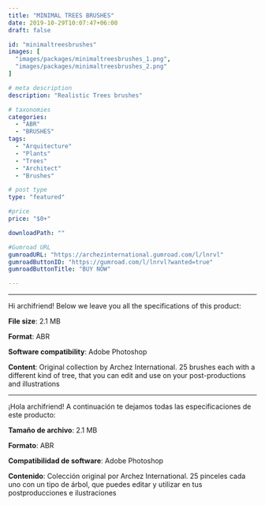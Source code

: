 ```yaml
---
title: "MINIMAL TREES BRUSHES"
date: 2019-10-29T10:07:47+06:00
draft: false

id: "minimaltreesbrushes"
images: [
  "images/packages/minimaltreesbrushes_1.png",
  "images/packages/minimaltreesbrushes_2.png"
]

# meta description
description: "Realistic Trees brushes"

# taxonomies
categories:
  - "ABR"
  - "BRUSHES"
tags:
  - "Arquitecture"
  - "Plants"
  - "Trees"
  - "Architect"
  - "Brushes"

# post type
type: "featured"

#price
price: "$0+"

downloadPath: ""

#Gumroad URL
gumroadURL: "https://archezinternational.gumroad.com/l/lnrvl"
gumroadButtonID: "https://gumroad.com/l/lnrvl?wanted=true"
gumroadButtonTitle: "BUY NOW"

---
```


___

Hi archifriend! Below we leave you all the specifications of this product:

**File size**: 2.1 MB

**Format**: ABR

**Software compatibility**: Adobe Photoshop

**Content**: Original collection by Archez International. 25 brushes each with a different kind of tree, that you can edit and use on your post-productions and illustrations

_____

¡Hola archifriend! A continuación te dejamos todas las especificaciones de este producto:

**Tamaño de archivo**: 2.1 MB

**Formato**: ABR

**Compatibilidad de software**: Adobe Photoshop

**Contenido**: Colección original por Archez International. 25 pinceles cada uno con un tipo de árbol, que puedes editar y utilizar en tus postproducciones e ilustraciones